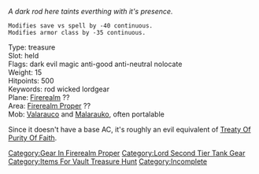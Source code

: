 *A dark rod here taints everthing with it's presence.*

`Modifies save vs spell by -40 continuous.`  
`Modifies armor class by -35 continuous.`

Type: treasure  
Slot: held  
Flags: dark evil magic anti-good anti-neutral nolocate  
Weight: 15  
Hitpoints: 500  
Keywords: rod wicked lordgear  
Plane: [Firerealm](:Category:Firerealm.md "wikilink") ??  
Area: [Firerealm Proper](:Category:Firerealm_Proper.md "wikilink") ??  
Mob: [Valarauco](Valarauco "wikilink") and
[Malarauko](Malarauko "wikilink"), often portalable

Since it doesn't have a base AC, it's roughly an evil equivalent of
[Treaty Of Purity Of Faith](Treaty_Of_Purity_Of_Faith "wikilink").

[Category:Gear In Firerealm
Proper](Category:Gear_In_Firerealm_Proper "wikilink") [Category:Lord
Second Tier Tank Gear](Category:Lord_Second_Tier_Tank_Gear "wikilink")
[Category:Items For Vault Treasure
Hunt](Category:Items_For_Vault_Treasure_Hunt "wikilink")
[Category:Incomplete](Category:Incomplete "wikilink")
